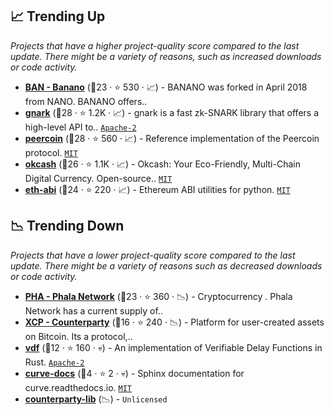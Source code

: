 ## 📈 Trending Up

_Projects that have a higher project-quality score compared to the last update. There might be a variety of reasons, such as increased downloads or code activity._

- <b><a href="https://github.com/bananocoin">BAN - Banano</a></b> (🥈23 ·  ⭐ 530 · 📈) - BANANO was forked in April 2018 from NANO. BANANO offers.. <code><img src="https://git.io/J9cOd" style="display:inline;" width="13" height="13"></code> <code><img src="https://git.io/J9cOx" style="display:inline;" width="13" height="13"></code>
- <b><a href="https://github.com/Consensys/gnark">gnark</a></b> (🥇28 ·  ⭐ 1.2K · 📈) - gnark is a fast zk-SNARK library that offers a high-level API to.. <code><a href="http://bit.ly/3nYMfla">Apache-2</a></code>
- <b><a href="https://github.com/peercoin/peercoin">peercoin</a></b> (🥇28 ·  ⭐ 560 · 📈) - Reference implementation of the Peercoin protocol. <code><a href="http://bit.ly/34MBwT8">MIT</a></code>
- <b><a href="https://github.com/okcashpro/okcash">okcash</a></b> (🥇26 ·  ⭐ 1.1K · 📈) - Okcash: Your Eco-Friendly, Multi-Chain Digital Currency. Open-source.. <code><a href="http://bit.ly/34MBwT8">MIT</a></code>
- <b><a href="https://github.com/ethereum/eth-abi">eth-abi</a></b> (🥇24 ·  ⭐ 220 · 📈) - Ethereum ABI utilities for python. <code><a href="http://bit.ly/34MBwT8">MIT</a></code>

## 📉 Trending Down

_Projects that have a lower project-quality score compared to the last update. There might be a variety of reasons such as decreased downloads or code activity._

- <b><a href="https://github.com/Phala-Network">PHA - Phala Network</a></b> (🥇23 ·  ⭐ 360 · 📉) - Cryptocurrency . Phala Network has a current supply of.. <code><img src="https://git.io/J9cO9" style="display:inline;" width="13" height="13"></code>
- <b><a href="https://github.com/CounterpartyXCP">XCP - Counterparty</a></b> (🥉16 ·  ⭐ 240 · 📉) - Platform for user-created assets on Bitcoin. Its a protocol,..
- <b><a href="https://github.com/poanetwork/vdf">vdf</a></b> (🥉12 ·  ⭐ 160 · 💀) - An implementation of Verifiable Delay Functions in Rust. <code><a href="http://bit.ly/3nYMfla">Apache-2</a></code>
- <b><a href="https://github.com/curvefi/curve-docs">curve-docs</a></b> (🥉4 ·  ⭐ 2 · 💀) - Sphinx documentation for curve.readthedocs.io. <code><a href="http://bit.ly/34MBwT8">MIT</a></code>
- <b><a href="https://github.com/CounterpartyXCP/counterparty-lib">counterparty-lib</a></b> (📉) -  <code>Unlicensed</code>

